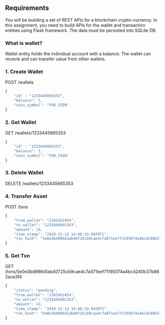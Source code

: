 ## Requirements

You will be building a set of REST APIs for a blockchain crypto-currency. In this assignment, you need to build APIs for the wallet and transaction entities using Flask framework. The data must be persisted into SQLite DB.

### What is wallet?

Wallet entity holds the individual account with a balance. The wallet can recevie and can transfer value from other wallets.

### 1. Create Wallet

POST /wallets

```js
{   
    "id" : "1233445665353", 
    "balance": 5,
    "coin_symbol": "FOO_COIN"
}
```

### 2. Get Wallet

GET /wallets/1233445665353

```js
{   
    "id" : "1233445665353", 
    "balance": 5,
    "coin_symbol": "FOO_COIN"
}
```

### 3. Delete Wallet

DELETE /wallets/1233445665353


### 4. Transfer Asset

POST /txns

```js
{
    "from_wallet": "2342452454", 
    "to_wallet": "1233445665353", 
    "amount": 10, 
    "time_stamp": "2018-12-13 14:46:33.942971", 
    "txn_hash": "5e0e3bd986d1ab40725cb9cae4c7a071eef71195074a4bcd240b37b862ace3f4"
}
```

### 5. Get Txn

GET /txns/5e0e3bd986d1ab40725cb9cae4c7a071eef71195074a4bcd240b37b862ace3f4

```js
{
    "status": "pending",
    "from_wallet": "2342452454", 
    "to_wallet": "1233445665353", 
    "amount": 10, 
    "time_stamp": "2018-12-13 14:46:33.942971", 
    "txn_hash": "5e0e3bd986d1ab40725cb9cae4c7a071eef71195074a4bcd240b37b862ace3f4"
}
```
